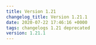 ```yaml
---
title: Version 1.21
changelog_title: Version 1.21.1
date: 2020-07-22 17:46:16 +0000
tags: changelogs 1.21 deprecated
version: 1.21.1
---
```

<script src="https://gist.github.com/spinnaker-release/98c3bab183b507662a8f5524e54626d4.js?file=1.21.1.md"></script>
<script src="https://gist.github.com/spinnaker-release/98c3bab183b507662a8f5524e54626d4.js?file=1.21.0.md"></script>

